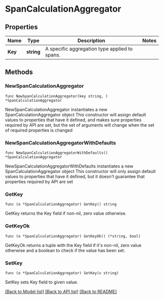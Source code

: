 # SpanCalculationAggregator

## Properties

Name | Type | Description | Notes
------------ | ------------- | ------------- | -------------
**Key** | **string** | A specific aggregation type applied to spans. | 

## Methods

### NewSpanCalculationAggregator

`func NewSpanCalculationAggregator(key string, ) *SpanCalculationAggregator`

NewSpanCalculationAggregator instantiates a new SpanCalculationAggregator object
This constructor will assign default values to properties that have it defined,
and makes sure properties required by API are set, but the set of arguments
will change when the set of required properties is changed

### NewSpanCalculationAggregatorWithDefaults

`func NewSpanCalculationAggregatorWithDefaults() *SpanCalculationAggregator`

NewSpanCalculationAggregatorWithDefaults instantiates a new SpanCalculationAggregator object
This constructor will only assign default values to properties that have it defined,
but it doesn't guarantee that properties required by API are set

### GetKey

`func (o *SpanCalculationAggregator) GetKey() string`

GetKey returns the Key field if non-nil, zero value otherwise.

### GetKeyOk

`func (o *SpanCalculationAggregator) GetKeyOk() (*string, bool)`

GetKeyOk returns a tuple with the Key field if it's non-nil, zero value otherwise
and a boolean to check if the value has been set.

### SetKey

`func (o *SpanCalculationAggregator) SetKey(v string)`

SetKey sets Key field to given value.



[[Back to Model list]](../README.md#documentation-for-models) [[Back to API list]](../README.md#documentation-for-api-endpoints) [[Back to README]](../README.md)


